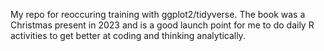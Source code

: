 My repo for reoccuring training with ggplot2/tidyverse. The book was a Christmas present in 2023 and is a good launch point for me to do daily R activities to get better at coding and thinking analytically. 
